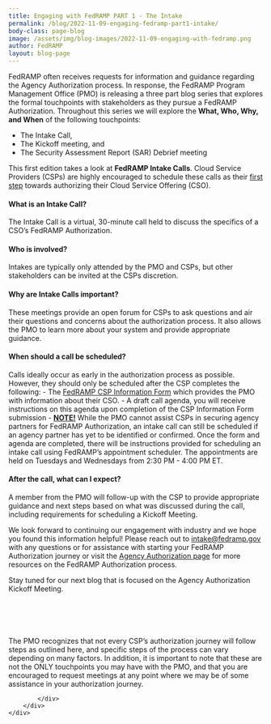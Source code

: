 ```yaml
---
title: Engaging with FedRAMP PART 1 - The Intake
permalink: /blog/2022-11-09-engaging-fedramp-part1-intake/
body-class: page-blog
image: /assets/img/blog-images/2022-11-09-engaging-with-fedramp.png
author: FedRAMP
layout: blog-page
---
```

FedRAMP often receives requests for information and guidance regarding the Agency Authorization process. In response, the FedRAMP Program Management Office (PMO) is releasing a three part blog series that explores the formal touchpoints with stakeholders as they pursue a FedRAMP Authorization. Throughout this series we will explore the <b>What, Who, Why, and When</b> of the following touchpoints:
- The Intake Call, 
- The Kickoff meeting, and 
- The Security Assessment Report (SAR) Debrief meeting
  
This first edition takes a look at <b>FedRAMP Intake Calls</b>. Cloud Service Providers (CSPs) are highly encouraged to schedule these calls as their <u>first step</u> towards authorizing their Cloud Service Offering (CSO). 

<h4>What is an Intake Call?</h4> 
The Intake Call is a virtual, 30-minute call held to discuss the specifics of a CSO’s FedRAMP Authorization. 

<h4>Who is involved?</h4> 
Intakes are typically only attended by the PMO and CSPs, but other stakeholders can be invited at the CSPs discretion.

<h4>Why are Intake Calls important?</h4> 
These meetings provide an open forum for CSPs to ask questions and air their questions and concerns about the authorization process. It also allows the PMO to learn more about your system and provide appropriate guidance.

<h4>When should a call be scheduled?</h4>
Calls ideally occur as early in the authorization process as possible. However, they should only be scheduled after the CSP completes the following:
- The <a href="https://docs.google.com/forms/d/e/1FAIpQLScU4_x5UK53d0PUUDsOdqWyzUvAN1-yFJ1NxffT7PkGkCiuPg/viewform?usp=sf_link" target="_blank" rel="noopener noreferrer">FedRAMP CSP Information Form</a> which provides the PMO with information about their CSO.
- A draft call agenda, you will receive instructions on this agenda upon completion of the CSP Information Form submission
- <b><u>NOTE!</u></b> While the PMO cannot assist CSPs in securing agency partners for FedRAMP Authorization, an intake call can still be scheduled if an agency partner has yet to be identified or confirmed.
Once the form and agenda are completed, there will be instructions provided for scheduling an intake call using FedRAMP’s appointment scheduler. The appointments are held on Tuesdays and Wednesdays from 2:30 PM - 4:00 PM ET. 

<h4>After the call, what can I expect?</h4>  
A member from the PMO will follow-up with the CSP to provide appropriate guidance and next steps based on what was discussed during the call, including requirements for scheduling a Kickoff Meeting.

We look forward to continuing our engagement with industry and we hope you found this information helpful! Please reach out to <a href="mailto:intake@fedramp.gov">intake@fedramp.gov</a> with any questions or for assistance with starting your FedRAMP Authorization journey or visit the <a href="https://www.fedramp.gov/agency-authorization/" target="_blank" rel="noopener noreferrer">Agency Authorization page</a> for more resources on the FedRAMP Authorization process.   

Stay tuned for our next blog that is focused on the Agency Authorization Kickoff Meeting.

<section class="fedramp-page-container lightest-gray-bkg" style="margin-top:40px">
	<div class="grid-container " style="padding: 2rem 0" >
		<div class="full-row grid-row">
			<div class="full-col desktop:grid-col-12">
<p>The PMO recognizes that not every CSP’s authorization journey will follow steps as outlined here, and specific steps of the process can vary depending on many factors. In addition, it is important to note that these are not the ONLY touchpoints you may have with the PMO, and that you are encouraged to request meetings at any point where we may be of some assistance in your authorization journey.</p>
</p>


			</div>
		</div>
	</div>
</section>

